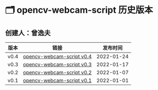 # 🗂️ opencv-webcam-script 历史版本

## 创建人：曾逸夫




<div align="center">
<table>
    <thead>
        <tr>
            <th>版本</th>
            <th>链接</th>
            <th>发布时间</th>
        </tr>
    </thead>
    <tbody>
        <tr>
            <td>v0.4</td>
            <td><a href="./v04_change.md">opencv-webcam-script v0.4</a></td>
            <td>2022-01-24</td>
        </tr>
        <tr>
            <td>v0.3</td>
            <td><a href="./v03_change.md">opencv-webcam-script v0.3</a></td>
            <td>2022-01-17</td>
        </tr>
        <tr>
            <td>v0.2</td>
            <td><a href="./v02_change.md">opencv-webcam-script v0.2</a></td>
            <td>2022-01-07</td>
        </tr>
        <tr>
            <td>v0.1</td>
            <td><a href="./v01_change.md">opencv-webcam-script v0.1</a></td>
            <td>2022-01-01</td>
        </tr>
    </tbody>
</table>
<div>